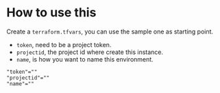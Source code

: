 # How to use this

Create a `terraform.tfvars`, you can use the sample one as starting point.

- `token`, need to be a project token.
- `projectid`, the project id where create this instance.
- `name`, is how you want to name this environment.

```
"token"=""
"projectid"=""
"name"=""
```
